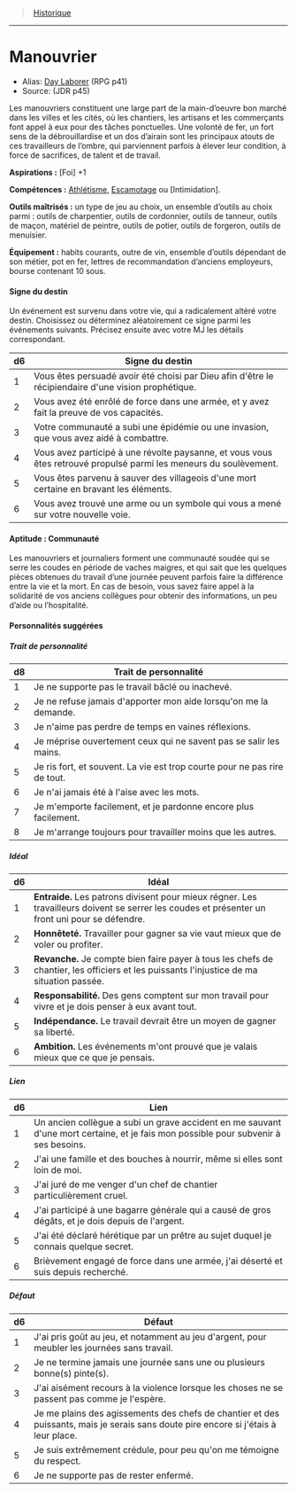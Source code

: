 
<!--BackgroundItem-->

> <!--ParentNameLink-->[Historique](backgrounds_fr.md)<!--/ParentNameLink-->

---

# <!--Name-->Manouvrier<!--/Name-->

- Alias: <!--AltName-->[Day Laborer](background_manouvrier_en.md) (RPG p41)<!--/AltName-->
- Source: <!--Source-->(JDR p45)<!--/Source-->

<!--Description-->

Les manouvriers constituent une large part de la main-d’oeuvre bon marché dans les villes et les cités, où les chantiers, les artisans et les commerçants font appel à eux pour des tâches ponctuelles. Une volonté de fer, un fort sens de la débrouillardise et un dos d’airain sont les principaux atouts de ces travailleurs de l’ombre, qui parviennent parfois à élever leur condition, à force de sacrifices, de talent et de travail.

<!--/Description-->

**Aspirations :** <!--Aspirations-->[Foi] +1<!--/Aspirations-->

**Compétences :** <!--SkillProficiencies-->[Athlétisme], [Escamotage] ou [Intimidation].<!--/SkillProficiencies-->

**Outils maîtrisés :** <!--MasteredTools-->un type de jeu au choix, un ensemble d’outils au choix parmi : outils de charpentier, outils de cordonnier, outils de tanneur, outils de maçon, matériel de peintre, outils de potier, outils de forgeron, outils de menuisier.<!--/MasteredTools-->

**Équipement :** <!--Equipment-->habits courants, outre de vin, ensemble d’outils dépendant de son métier, pot en fer, lettres de recommandation d’anciens employeurs, bourse contenant 10 sous.<!--/Equipment-->

<!--BackgroundSpecialtyItem-->

#### <!--Name-->Signe du destin<!--/Name-->

<!--Description-->

Un événement est survenu dans votre vie, qui a radicalement altéré votre destin. Choisissez ou déterminez aléatoirement ce signe parmi les événements suivants. Précisez ensuite avec votre MJ les détails correspondant.

<!--/Description-->

<!--Table-->

|d6|Signe du destin|
|---|---|
|1|Vous êtes persuadé avoir été choisi par <!--br-->Dieu afin d'être le récipiendaire d'une <!--br-->vision prophétique.|
|2|Vous avez été enrôlé de force dans une armée, <!--br-->et y avez fait la preuve de vos capacités.|
|3|Votre communauté a subi une épidémie ou une <!--br-->invasion, que vous avez aidé à combattre.|
|4|Vous avez participé à une révolte paysanne, <!--br-->et vous vous êtes retrouvé propulsé parmi les <!--br-->meneurs du soulèvement.|
|5|Vous êtes parvenu à sauver des villageois d'une <!--br-->mort certaine en bravant les éléments.|
|6|Vous avez trouvé une arme ou un symbole qui <!--br-->vous a mené sur votre nouvelle voie.|

<!--/Table-->

<!--/BackgroundSpecialtyItem-->

<!--FeatureItem-->

#### <!--Name-->Aptitude : Communauté<!--/Name-->

<!--Description-->

Les manouvriers et journaliers forment une communauté soudée qui se serre les coudes en période de vaches maigres, et qui sait que les quelques pièces obtenues du travail d’une journée peuvent parfois faire la différence entre la vie et la mort. En cas de besoin, vous savez faire appel à la solidarité de vos anciens collègues pour obtenir des informations, un peu d’aide ou l’hospitalité.

<!--/Description-->

<!--/FeatureItem-->

<!--Items-->

#### <!--Name-->Personnalités suggérées<!--/Name-->

<!--PersonalityTraitItem-->

##### <!--Name-->Trait de personnalité<!--/Name-->

<!--Table-->

|d8|Trait de personnalité|
|---|---|
|1|Je ne supporte pas le travail bâclé ou inachevé.|
|2|Je ne refuse jamais d'apporter mon aide <!--br-->lorsqu'on me la demande.|
|3|Je n'aime pas perdre de temps en vaines <!--br-->réflexions.|
|4|Je méprise ouvertement ceux qui ne savent pas <!--br-->se salir les mains.|
|5|Je ris fort, et souvent. La vie est trop courte pour <!--br-->ne pas rire de tout.|
|6|Je n'ai jamais été à l'aise avec les mots.|
|7|Je m'emporte facilement, et je pardonne encore <!--br-->plus facilement.|
|8|Je m'arrange toujours pour travailler moins <!--br-->que les autres.|

<!--/Table-->

<!--/PersonalityTraitItem-->

<!--PersonalityIdealItem-->

##### <!--Name-->Idéal<!--/Name-->

<!--Table-->

|d6|Idéal|
|---|---|
|1|**Entraide.** Les patrons divisent pour mieux <!--br-->régner. Les travailleurs doivent se serrer <!--br-->les coudes et présenter un front uni pour se <!--br-->défendre.|
|2|**Honnêteté.** Travailler pour gagner sa vie vaut <!--br-->mieux que de voler ou profiter.|
|3|**Revanche.** Je compte bien faire payer à tous les <!--br-->chefs de chantier, les officiers et les puissants <!--br-->l'injustice de ma situation passée.|
|4|**Responsabilité.** Des gens comptent sur mon <!--br-->travail pour vivre et je dois penser à eux avant <!--br-->tout.|
|5|**Indépendance.** Le travail devrait être un <!--br-->moyen de gagner sa liberté.|
|6|**Ambition.** Les événements m'ont prouvé que je <!--br-->valais mieux que ce que je pensais.|

<!--/Table-->

<!--/PersonalityIdealItem-->

<!--PersonalityLinkItem-->

##### <!--Name-->Lien<!--/Name-->

<!--Table-->

|d6|Lien|
|---|---|
|1|Un ancien collègue a subi un grave accident en <!--br-->me sauvant d'une mort certaine, et je fais mon <!--br-->possible pour subvenir à ses besoins.|
|2|J'ai une famille et des bouches à nourrir, même <!--br-->si elles sont loin de moi.|
|3|J'ai juré de me venger d'un chef de chantier <!--br-->particulièrement cruel.|
|4|J'ai participé à une bagarre générale qui a <!--br-->causé de gros dégâts, et je dois depuis de <!--br-->l'argent.|
|5|J'ai été déclaré hérétique par un prêtre <!--br-->au sujet duquel je connais quelque secret.|
|6|Brièvement engagé de force dans une armée, <!--br-->j'ai déserté et suis depuis recherché.|

<!--/Table-->

<!--/PersonalityLinkItem-->

<!--PersonalityDefectItem-->

##### <!--Name-->Défaut<!--/Name-->

<!--Table-->

|d6|Défaut|
|---|---|
|1|J'ai pris goût au jeu, et notamment au jeu <!--br-->d'argent, pour meubler les journées sans <!--br-->travail.|
|2|Je ne termine jamais une journée sans une ou <!--br-->plusieurs bonne(s) pinte(s).|
|3|J'ai aisément recours à la violence lorsque les <!--br-->choses ne se passent pas comme je l'espère.|
|4|Je me plains des agissements des chefs de <!--br-->chantier et des puissants, mais je serais sans <!--br-->doute pire encore si j'étais à leur place.|
|5|Je suis extrêmement crédule, pour peu qu'on <!--br-->me témoigne du respect.|
|6|Je ne supporte pas de rester enfermé.|

<!--/Table-->

<!--/PersonalityDefectItem-->

<!--/Items-->

<!--/BackgroundItem-->

[Athlétisme]: abilities_strength_hd.md#athlétisme
[Escamotage]: abilities_dexterity_hd.md#escamotage
[Représentation]: abilities_charisma_hd.md#représentation
[Survie]: abilities_wisdom_hd.md#survie
